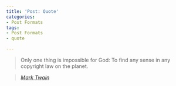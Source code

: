 ```yaml
---
title: 'Post: Quote'
categories:
- Post Formats
tags:
- Post Formats
- quote

---
```

> Only one thing is impossible for God: To find any sense in any copyright law on the planet.
  
> <cite><a href="http://www.brainyquote.com/quotes/quotes/m/marktwain163473.html">Mark Twain</a></cite>